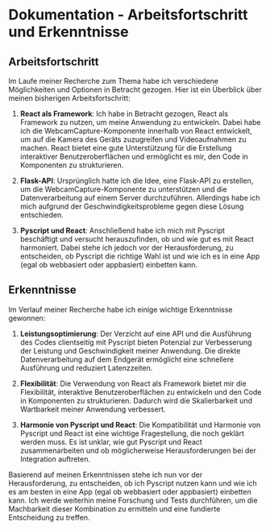 # Dokumentation - Arbeitsfortschritt und Erkenntnisse

## Arbeitsfortschritt

Im Laufe meiner Recherche zum Thema habe ich verschiedene Möglichkeiten und Optionen in Betracht gezogen. Hier ist ein Überblick über meinen bisherigen Arbeitsfortschritt:

1. **React als Framework**: Ich habe in Betracht gezogen, React als Framework zu nutzen, um meine Anwendung zu entwickeln. Dabei habe ich die WebcamCapture-Komponente innerhalb von React entwickelt, um auf die Kamera des Geräts zuzugreifen und Videoaufnahmen zu machen. React bietet eine gute Unterstützung für die Erstellung interaktiver Benutzeroberflächen und ermöglicht es mir, den Code in Komponenten zu strukturieren.

2. **Flask-API**: Ursprünglich hatte ich die Idee, eine Flask-API zu erstellen, um die WebcamCapture-Komponente zu unterstützen und die Datenverarbeitung auf einem Server durchzuführen. Allerdings habe ich mich aufgrund der Geschwindigkeitsprobleme gegen diese Lösung entschieden.

3. **Pyscript und React**: Anschließend habe ich mich mit Pyscript beschäftigt und versucht herauszufinden, ob und wie gut es mit React harmoniert. Dabei stehe ich jedoch vor der Herausforderung, zu entscheiden, ob Pyscript die richtige Wahl ist und wie ich es in eine App (egal ob webbasiert oder appbasiert) einbetten kann.

## Erkenntnisse

Im Verlauf meiner Recherche habe ich einige wichtige Erkenntnisse gewonnen:

1. **Leistungsoptimierung**: Der Verzicht auf eine API und die Ausführung des Codes clientseitig mit Pyscript bieten Potenzial zur Verbesserung der Leistung und Geschwindigkeit meiner Anwendung. Die direkte Datenverarbeitung auf dem Endgerät ermöglicht eine schnellere Ausführung und reduziert Latenzzeiten.

2. **Flexibilität**: Die Verwendung von React als Framework bietet mir die Flexibilität, interaktive Benutzeroberflächen zu entwickeln und den Code in Komponenten zu strukturieren. Dadurch wird die Skalierbarkeit und Wartbarkeit meiner Anwendung verbessert.

3. **Harmonie von Pyscript und React**: Die Kompatibilität und Harmonie von Pyscript und React ist eine wichtige Fragestellung, die noch geklärt werden muss. Es ist unklar, wie gut Pyscript und React zusammenarbeiten und ob möglicherweise Herausforderungen bei der Integration auftreten.

Basierend auf meinen Erkenntnissen stehe ich nun vor der Herausforderung, zu entscheiden, ob ich Pyscript nutzen kann und wie ich es am besten in eine App (egal ob webbasiert oder appbasiert) einbetten kann. Ich werde weiterhin meine Forschung und Tests durchführen, um die Machbarkeit dieser Kombination zu ermitteln und eine fundierte Entscheidung zu treffen.
